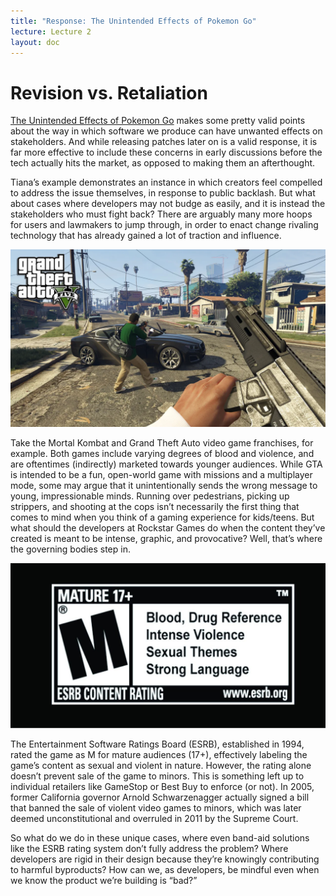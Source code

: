 ```yaml
---
title: "Response: The Unintended Effects of Pokemon Go"
lecture: Lecture 2
layout: doc
---
```


# Revision vs. Retaliation

[The Unintended Effects of Pokemon Go](https://tianajiang.github.io/portfolio-tiana/blogs/blog1.html) makes some pretty valid points about the way in which software we produce can have unwanted effects on stakeholders. And while releasing patches later on is a valid response, it is far more effective to include these concerns in early discussions before the tech actually hits the market, as opposed to making them an afterthought.

Tiana’s example demonstrates an instance in which creators feel compelled to address the issue themselves, in response to public backlash. But what about cases where developers may not budge as easily, and it is instead the stakeholders who must fight back? There are arguably many more hoops for users and lawmakers to jump through, in order to enact change rivaling technology that has already gained a lot of traction and influence.

![Photo from GTA V gameplay](../images/blog_photos/img_2.png)

Take the Mortal Kombat and Grand Theft Auto video game franchises, for example. Both games include varying degrees of blood and violence, and are oftentimes (indirectly) marketed towards younger audiences. While GTA is intended to be a fun, open-world game with missions and a multiplayer mode, some may argue that it unintentionally sends the wrong message to young, impressionable minds. Running over pedestrians, picking up strippers, and shooting at the cops isn’t necessarily the first thing that comes to mind when you think of a gaming experience for kids/teens. But what should the developers at Rockstar Games do when the content they’ve created is meant to be intense, graphic, and provocative? Well, that’s where the governing bodies step in.

![ESRB Rated M](../images/blog_photos/img_3.png)

The Entertainment Software Ratings Board (ESRB), established in 1994, rated the game as M for mature audiences (17+), effectively labeling the game’s content as sexual and violent in nature. However, the rating alone doesn’t prevent sale of the game to minors. This is something left up to individual retailers like GameStop or Best Buy to enforce (or not). In 2005, former California governor Arnold Schwarzenagger actually signed a bill that banned the sale of violent video games to minors, which was later deemed unconstitutional and overruled in 2011 by the Supreme Court.

So what do we do in these unique cases, where even band-aid solutions like the ESRB rating system don’t fully address the problem? Where developers are rigid in their design because they’re knowingly contributing to harmful byproducts? How can we, as developers, be mindful even when we know the product we’re building is “bad?”
